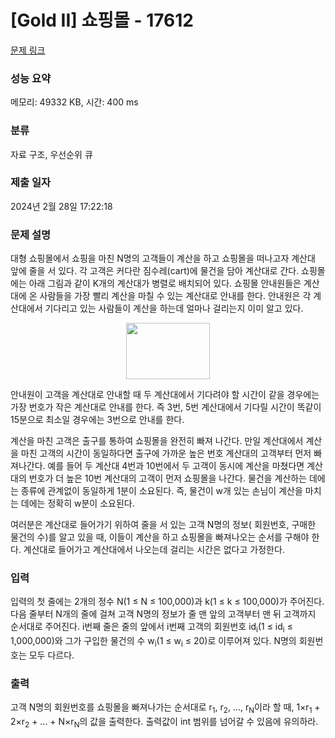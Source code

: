 # [Gold II] 쇼핑몰 - 17612 

[문제 링크](https://www.acmicpc.net/problem/17612) 

### 성능 요약

메모리: 49332 KB, 시간: 400 ms

### 분류

자료 구조, 우선순위 큐

### 제출 일자

2024년 2월 28일 17:22:18

### 문제 설명

<p>대형 쇼핑몰에서 쇼핑을 마친 N명의 고객들이 계산을 하고 쇼핑몰을 떠나고자 계산대 앞에 줄을 서 있다. 각 고객은 커다란 짐수레(cart)에 물건을 담아 계산대로 간다. 쇼핑몰에는 아래 그림과 같이 K개의 계산대가 병렬로 배치되어 있다.  쇼핑몰 안내원들은 계산대에 온 사람들을 가장 빨리 계산을 마칠 수 있는 계산대로 안내를 한다. 안내원은 각 계산대에서 기다리고 있는 사람들이 계산을 하는데 얼마나 걸리는지 이미 알고 있다.</p>

<p style="text-align: center;"><img alt="" src="https://upload.acmicpc.net/5b0b8a21-5bb6-44df-92f3-cbbb9f042339/-/preview/" style="height: 90px; width: 134px;"></p>

<p>안내원이 고객을 계산대로 안내할 때 두 계산대에서 기다려야 할 시간이 같을 경우에는 가장 번호가 작은 계산대로 안내를 한다. 즉 3번, 5번 계산대에서 기다릴 시간이 똑같이 15분으로 최소일 경우에는 3번으로 안내를 한다.</p>

<p>계산을 마친 고객은 출구를 통하여 쇼핑몰을 완전히 빠져 나간다. 만일 계산대에서 계산을 마친 고객의 시간이 동일하다면 출구에 가까운 높은 번호 계산대의 고객부터 먼저 빠져나간다. 예를 들어 두 계산대 4번과 10번에서 두 고객이 동시에 계산을 마쳤다면 계산대의 번호가 더 높은 10번 계산대의 고객이 먼저 쇼핑몰을 나간다. 물건을 계산하는 데에는 종류에 관계없이 동일하게 1분이 소요된다. 즉, 물건이 w개 있는 손님이 계산을 마치는 데에는 정확히 w분이 소요된다.</p>

<p>여러분은 계산대로 들어가기 위하여 줄을 서 있는 고객 N명의 정보( 회원번호, 구매한 물건의 수)를 알고 있을 때, 이들이 계산을 하고 쇼핑몰을 빠져나오는 순서를 구해야 한다. 계산대로 들어가고 계산대에서 나오는데 걸리는 시간은 없다고 가정한다.</p>

### 입력 

 <p>입력의 첫 줄에는 2개의 정수 N(1 ≤ N ≤ 100,000)과 k(1 ≤ k ≤ 100,000)가 주어진다. 다음 줄부터 N개의 줄에 걸쳐 고객 N명의 정보가 줄 맨 앞의 고객부터 맨 뒤 고객까지 순서대로 주어진다. i번째 줄은 줄의 앞에서 i번째 고객의 회원번호 id<sub>i</sub>(1 ≤ id<sub>i</sub> ≤ 1,000,000)와 그가 구입한 물건의 수 w<sub>i</sub>(1 ≤ w<sub>i</sub> ≤ 20)로 이루어져 있다. N명의 회원번호는 모두 다르다.</p>

### 출력 

 <p>고객 N명의 회원번호를 쇼핑몰을 빠져나가는 순서대로 r<sub>1</sub>, r<sub>2</sub>, ..., r<sub>N</sub>이라 할 때, 1×r<sub>1</sub> + 2×r<sub>2</sub> + ... + N×r<sub>N</sub>의 값을 출력한다. 출력값이 int 범위를 넘어갈 수 있음에 유의하라.</p>

